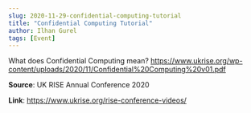 ```yaml
---
slug: 2020-11-29-confidential-computing-tutorial
title: "Confidential Computing Tutorial"
author: Ilhan Gurel
tags: [Event]
---
```

What does Confidential Computing mean? https://www.ukrise.org/wp-content/uploads/2020/11/Confidential%20Computing%20v01.pdf

**Source**: UK RISE Annual Conference 2020

**Link**: https://www.ukrise.org/rise-conference-videos/